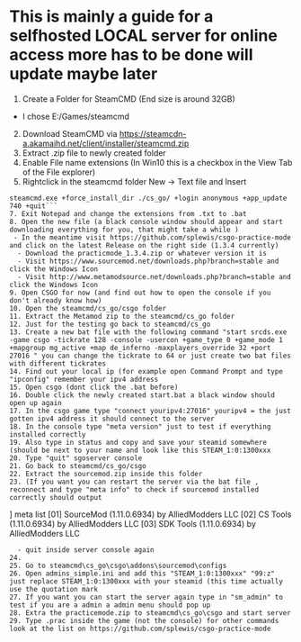 # This is mainly a guide for a selfhosted LOCAL server for online access more has to be done will update maybe later

1. Create a Folder for SteamCMD (End size is around 32GB)
  - I chose E:/Games/steamcmd
2. Download SteamCMD via https://steamcdn-a.akamaihd.net/client/installer/steamcmd.zip
3. Extract .zip file to newly created folder
4. Enable File name extensions (In Win10 this is a checkbox in the View Tab of the File explorer)
5. Rightclick in the steamcmd folder  New -> Text file and Insert
``` 
steamcmd.exe +force_install_dir ./cs_go/ +login anonymous +app_update 740 +quit```
7. Exit Notepad and change the extensions from .txt to .bat
8. Open the new file (a black console window should appear and start downloading everything for you, that might take a while )
 - In the meantime visit https://github.com/splewis/csgo-practice-mode and click on the latest Release on the right side (1.3.4 currently)
  - Download the practicmode_1.3.4.zip or whatever version it is
  - Visit https://www.sourcemod.net/downloads.php?branch=stable and click the Windows Icon 
  - Visit http://www.metamodsource.net/downloads.php?branch=stable and click the Windows Icon
9. Open CSGO for now (and find out how to open the console if you don't already know how)
10. Open the steamcmd/cs_go/csgo folder 
11. Extract the Metamod zip to the steamcmd/cs_go folder
12. Just for the testing go back to steamcmd/cs_go 
13. Create a new bat file with the following command "start srcds.exe -game csgo -tickrate 128 -console -usercon +game_type 0 +game_mode 1 +mapgroup mg_active +map de_inferno -maxplayers_override 32 +port 27016 " you can change the tickrate to 64 or just create two bat files with different tickrates
14. Find out your local ip (for example open Command Prompt and type "ipconfig" remember your ipv4 address
15. Open csgo (dont click the .bat before)
16. Double click the newly created start.bat a black window should open up again
17. In the csgo game type "connect youripv4:27016" youripv4 = the just gotten ipv4 address it should connect to the server
18. In the console type "meta version" just to test if everything installed correctly
19. Also type in status and copy and save your steamid somewhere (should be next to your name and look like this STEAM_1:0:1300xxx 
20. Type "quit" sgoserver console
21. Go back to steamcmd/cs_go/csgo
22. Extract the sourcemod.zip inside this folder 
23. (If you want you can restart the server via the bat file , reconnect and type "meta info" to check if sourcemod installed correctly should output
```
] meta list
  [01] SourceMod (1.11.0.6934) by AlliedModders LLC
  [02] CS Tools (1.11.0.6934) by AlliedModders LLC
  [03] SDK Tools (1.11.0.6934) by AlliedModders LLC
```
  - quit inside server console again
24.
25. Go to steamcmd\cs_go\csgo\addons\sourcemod\configs 
26. Open admins_simple.ini and add this "STEAM_1:0:1300xxx" "99:z"	just replace STEAM_1:0:1300xxx with your steamid (this time actually use the quotation mark
27. If you want you can start the server again type in "sm_admin" to test if you are a admin a admin menu should pop up
28. Extra the practicemode.zip to steamcmd\cs_go\csgo and start server
29. Type .prac inside the game (not the console) for other commands look at the list on https://github.com/splewis/csgo-practice-mode



















